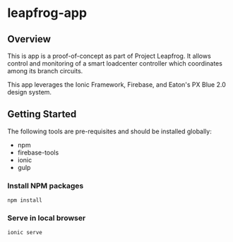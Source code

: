 # leapfrog-app

## Overview

This is app is a proof-of-concept as part of Project Leapfrog. It allows control and monitoring of a smart loadcenter controller which coordinates among its branch circuits.

This app leverages the Ionic Framework, Firebase, and Eaton's PX Blue 2.0 design system.

## Getting Started

The following tools are pre-requisites and should be installed globally:

- npm
- firebase-tools
- ionic
- gulp

### Install NPM packages

`npm install`

### Serve in local browser

`ionic serve`
